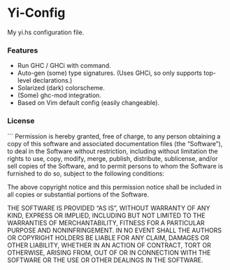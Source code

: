 Yi-Config
=========

My yi.hs configuration file.

<h3>Features</h3>

- Run GHC / GHCi with command.
- Auto-gen (some) type signatures. (Uses GHCi, so only supports top-level declarations.)
- Solarized (dark) colorscheme.
- (Some) ghc-mod integration.
- Based on Vim default config (easily changeable).

<h3>License</h3>
```
Permission is hereby granted, free of charge, to any person obtaining a copy of this software and associated documentation files (the “Software”), to deal in the Software without restriction, including without limitation the rights to use, copy, modify, merge, publish, distribute, sublicense, and/or sell copies of the Software, and to permit persons to whom the Software is furnished to do so, subject to the following conditions:

The above copyright notice and this permission notice shall be included in all copies or substantial portions of the Software.

THE SOFTWARE IS PROVIDED “AS IS”, WITHOUT WARRANTY OF ANY KIND, EXPRESS OR IMPLIED, INCLUDING BUT NOT LIMITED TO THE WARRANTIES OF MERCHANTABILITY, FITNESS FOR A PARTICULAR PURPOSE AND NONINFRINGEMENT. IN NO EVENT SHALL THE AUTHORS OR COPYRIGHT HOLDERS BE LIABLE FOR ANY CLAIM, DAMAGES OR OTHER LIABILITY, WHETHER IN AN ACTION OF CONTRACT, TORT OR OTHERWISE, ARISING FROM, OUT OF OR IN CONNECTION WITH THE SOFTWARE OR THE USE OR OTHER DEALINGS IN THE SOFTWARE.
```
